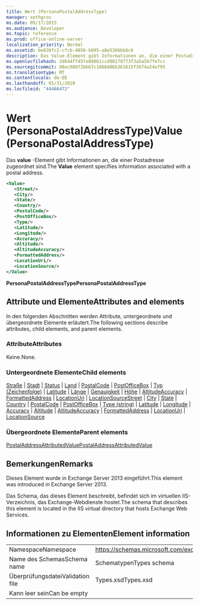 ```yaml
---
title: Wert (PersonaPostalAddressType)
manager: sethgros
ms.date: 09/17/2015
ms.audience: Developer
ms.topic: reference
ms.prod: office-online-server
localization_priority: Normal
ms.assetid: be838fc2-cfcb-4856-b095-a8e5366bb6c6
description: Das Value-Element gibt Informationen an, die einer Postadresse zugeordnet sind.
ms.openlocfilehash: 2d644ff45fe89061ccd90279773f3a5a5b7fe7cc
ms.sourcegitcommit: 88ec988f2bb67c1866d06b361615f3674a24e795
ms.translationtype: MT
ms.contentlocale: de-DE
ms.lasthandoff: 05/31/2020
ms.locfileid: "44466472"
---
```

# <a name="value-personapostaladdresstype"></a><span data-ttu-id="7a672-103">Wert (PersonaPostalAddressType)</span><span class="sxs-lookup"><span data-stu-id="7a672-103">Value (PersonaPostalAddressType)</span></span>

<span data-ttu-id="7a672-104">Das **value** -Element gibt Informationen an, die einer Postadresse zugeordnet sind.</span><span class="sxs-lookup"><span data-stu-id="7a672-104">The **Value** element specifies information associated with a postal address.</span></span> 
  
```XML
<Value>
   <Street/>
   <City/>
   <State/>
   <Country/>
   <PostalCode/>
   <PostOfficeBox/>
   <Type/>
   <Latitude/>
   <Longitude/>
   <Accuracy/>
   <Altitude/>
   <AltitudeAccuracy/>
   <FormattedAddress/>
   <LocationUri/>
   <LocationSource/>
</Value>
```

<span data-ttu-id="7a672-105">**PersonaPostalAddressType**</span><span class="sxs-lookup"><span data-stu-id="7a672-105">**PersonaPostalAddressType**</span></span>

## <a name="attributes-and-elements"></a><span data-ttu-id="7a672-106">Attribute und Elemente</span><span class="sxs-lookup"><span data-stu-id="7a672-106">Attributes and elements</span></span>

<span data-ttu-id="7a672-107">In den folgenden Abschnitten werden Attribute, untergeordnete und übergeordnete Elemente erläutert.</span><span class="sxs-lookup"><span data-stu-id="7a672-107">The following sections describe attributes, child elements, and parent elements.</span></span>
  
### <a name="attributes"></a><span data-ttu-id="7a672-108">Attribute</span><span class="sxs-lookup"><span data-stu-id="7a672-108">Attributes</span></span>

<span data-ttu-id="7a672-109">Keine.</span><span class="sxs-lookup"><span data-stu-id="7a672-109">None.</span></span>
  
### <a name="child-elements"></a><span data-ttu-id="7a672-110">Untergeordnete Elemente</span><span class="sxs-lookup"><span data-stu-id="7a672-110">Child elements</span></span>

<span data-ttu-id="7a672-111">[Straße](street.md)  |  [Stadt](city.md)  |  [Status](state-ex15websvcsotherref.md)  |  [Land](country.md)  |  [PostalCode](postalcode.md)  |  [PostOfficeBox](postofficebox.md)  |  [Typ (Zeichenfolge)](type-string.md)  |  [Latitude](latitude.md)  |  [Länge](longitude.md)  |  [Genauigkeit](accuracy.md)  |  [Höhe](altitude.md)  |  [AltitudeAccuracy](altitudeaccuracy.md)  |  [FormattedAddress](formattedaddress.md)  |  [LocationUri](locationuri.md)  |  [LocationSource](locationsource.md)</span><span class="sxs-lookup"><span data-stu-id="7a672-111">[Street](street.md) | [City](city.md) | [State](state-ex15websvcsotherref.md) | [Country](country.md) | [PostalCode](postalcode.md) | [PostOfficeBox](postofficebox.md) | [Type (string)](type-string.md) | [Latitude](latitude.md) | [Longitude](longitude.md) | [Accuracy](accuracy.md) | [Altitude](altitude.md) | [AltitudeAccuracy](altitudeaccuracy.md) | [FormattedAddress](formattedaddress.md) | [LocationUri](locationuri.md) | [LocationSource](locationsource.md)</span></span>
  
### <a name="parent-elements"></a><span data-ttu-id="7a672-112">Übergeordnete Elemente</span><span class="sxs-lookup"><span data-stu-id="7a672-112">Parent elements</span></span>

[<span data-ttu-id="7a672-113">PostalAddressAttributedValue</span><span class="sxs-lookup"><span data-stu-id="7a672-113">PostalAddressAttributedValue</span></span>](postaladdressattributedvalue.md)
  
## <a name="remarks"></a><span data-ttu-id="7a672-114">Bemerkungen</span><span class="sxs-lookup"><span data-stu-id="7a672-114">Remarks</span></span>

<span data-ttu-id="7a672-115">Dieses Element wurde in Exchange Server 2013 eingeführt.</span><span class="sxs-lookup"><span data-stu-id="7a672-115">This element was introduced in Exchange Server 2013.</span></span>
  
<span data-ttu-id="7a672-116">Das Schema, das dieses Element beschreibt, befindet sich im virtuellen IIS-Verzeichnis, das Exchange-Webdienste hostet.</span><span class="sxs-lookup"><span data-stu-id="7a672-116">The schema that describes this element is located in the IIS virtual directory that hosts Exchange Web Services.</span></span>
  
## <a name="element-information"></a><span data-ttu-id="7a672-117">Informationen zu Elementen</span><span class="sxs-lookup"><span data-stu-id="7a672-117">Element information</span></span>

|||
|:-----|:-----|
|<span data-ttu-id="7a672-118">Namespace</span><span class="sxs-lookup"><span data-stu-id="7a672-118">Namespace</span></span>  <br/> |https://schemas.microsoft.com/exchange/services/2006/types  <br/> |
|<span data-ttu-id="7a672-119">Name des Schemas</span><span class="sxs-lookup"><span data-stu-id="7a672-119">Schema name</span></span>  <br/> |<span data-ttu-id="7a672-120">Schematypen</span><span class="sxs-lookup"><span data-stu-id="7a672-120">Types schema</span></span>  <br/> |
|<span data-ttu-id="7a672-121">Überprüfungsdatei</span><span class="sxs-lookup"><span data-stu-id="7a672-121">Validation file</span></span>  <br/> |<span data-ttu-id="7a672-122">Types.xsd</span><span class="sxs-lookup"><span data-stu-id="7a672-122">Types.xsd</span></span>  <br/> |
|<span data-ttu-id="7a672-123">Kann leer sein</span><span class="sxs-lookup"><span data-stu-id="7a672-123">Can be empty</span></span>  <br/> ||
   

